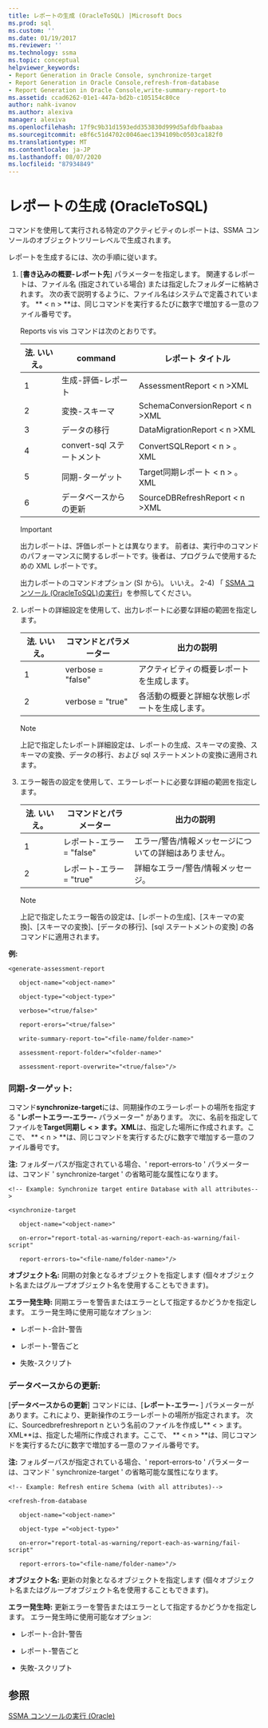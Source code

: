 ```yaml
---
title: レポートの生成 (OracleToSQL) |Microsoft Docs
ms.prod: sql
ms.custom: ''
ms.date: 01/19/2017
ms.reviewer: ''
ms.technology: ssma
ms.topic: conceptual
helpviewer_keywords:
- Report Generation in Oracle Console, synchronize-target
- Report Generation in Oracle Console,refresh-from-database
- Report Generation in Oracle Console,write-summary-report-to
ms.assetid: ccad6262-01e1-447a-bd2b-c105154c80ce
author: nahk-ivanov
ms.author: alexiva
manager: alexiva
ms.openlocfilehash: 17f9c9b31d1593edd353830d999d5afdbfbaabaa
ms.sourcegitcommit: e8f6c51d4702c0046aec1394109bc0503ca182f0
ms.translationtype: MT
ms.contentlocale: ja-JP
ms.lasthandoff: 08/07/2020
ms.locfileid: "87934849"
---
```

# <a name="generating-reports-oracletosql"></a>レポートの生成 (OracleToSQL)
コマンドを使用して実行される特定のアクティビティのレポートは、SSMA コンソールのオブジェクトツリーレベルで生成されます。  
  
レポートを生成するには、次の手順に従います。  
  
1.  [**書き込みの概要-レポート先**] パラメーターを指定します。 関連するレポートは、ファイル名 (指定されている場合) または指定したフォルダーに格納されます。 次の表で説明するように、ファイル名はシステムで定義されています。 ** &lt; n &gt; **は、同じコマンドを実行するたびに数字で増加する一意のファイル番号です。  
  
    Reports vis vis コマンドは次のとおりです。  
  
    |法. いいえ。|command|レポート タイトル|  
    |-|-|-|  
    |1|生成-評価-レポート|AssessmentReport &lt; n &gt;XML|  
    |2|変換-スキーマ|SchemaConversionReport &lt; n &gt;XML|  
    |3|データの移行|DataMigrationReport &lt; n &gt;XML|  
    |4|convert-sql ステートメント|ConvertSQLReport &lt; n &gt; 。XML|  
    |5|同期-ターゲット|Target同期レポート &lt; n &gt; 。XML|  
    |6|データベースからの更新|SourceDBRefreshReport &lt; n &gt;XML|  
  
    > [!IMPORTANT]  
    > 出力レポートは、評価レポートとは異なります。 前者は、実行中のコマンドのパフォーマンスに関するレポートです。後者は、プログラムで使用するための XML レポートです。  
  
    出力レポートのコマンドオプション (Sl から)。 いいえ。 2-4) 「 [SSMA コンソール &#40;OracleToSQL&#41;の実行](../../ssma/oracle/executing-the-ssma-console-oracletosql.md)」を参照してください。  
  
2.  レポートの詳細設定を使用して、出力レポートに必要な詳細の範囲を指定します。  
  
    |法. いいえ。|コマンドとパラメーター|出力の説明|  
    |-|-|-|  
    |1|verbose = "false"|アクティビティの概要レポートを生成します。|  
    |2|verbose = "true"|各活動の概要と詳細な状態レポートを生成します。|  
  
    > [!NOTE]  
    > 上記で指定したレポート詳細設定は、レポートの生成、スキーマの変換、スキーマの変換、データの移行、および sql ステートメントの変換に適用されます。  
  
3.  エラー報告の設定を使用して、エラーレポートに必要な詳細の範囲を指定します。  
  
    |法. いいえ。|コマンドとパラメーター|出力の説明|  
    |-|-|-|  
    |1|レポート-エラー = "false"|エラー/警告/情報メッセージについての詳細はありません。|  
    |2|レポート-エラー = "true"|詳細なエラー/警告/情報メッセージ。|  
  
    > [!NOTE]  
    > 上記で指定したエラー報告の設定は、[レポートの生成]、[スキーマの変換]、[スキーマの変換]、[データの移行]、[sql ステートメントの変換] の各コマンドに適用されます。  
  
**例:**  
  
```  
<generate-assessment-report  
  
   object-name="<object-name>"  
  
   object-type="<object-type>"  
  
   verbose="<true/false>"  
  
   report-erors="<true/false>"  
  
   write-summary-report-to="<file-name/folder-name>"  
  
   assessment-report-folder="<folder-name>"  
  
   assessment-report-overwrite="<true/false>"/>  
```  
  
### <a name="synchronize-target"></a>同期-ターゲット:  
コマンド**synchronize-target**には、同期操作のエラーレポートの場所を指定する "**レポートエラー-エラー-** パラメーター" があります。 次に、名前を指定してファイルを**Target同期し &lt; &gt; ます。XML**は、指定した場所に作成されます。ここで、 ** &lt; n &gt; **は、同じコマンドを実行するたびに数字で増加する一意のファイル番号です。  
  
**注:** フォルダーパスが指定されている場合、' report-errors-to ' パラメーターは、コマンド ' synchronize-target ' の省略可能な属性になります。  
  
```  
<!-- Example: Synchronize target entire Database with all attributes-->  
  
<synchronize-target  
  
   object-name="<object-name>"  
  
   on-error="report-total-as-warning/report-each-as-warning/fail-script"  
  
   report-errors-to="<file-name/folder-name>"/>  
```  
**オブジェクト名:** 同期の対象となるオブジェクトを指定します (個々オブジェクト名またはグループオブジェクト名を使用することもできます)。  
  
**エラー発生時:** 同期エラーを警告またはエラーとして指定するかどうかを指定します。 エラー発生時に使用可能なオプション:  
  
-   レポート-合計-警告  
  
-   レポート-警告ごと  
  
-   失敗-スクリプト  
  
### <a name="refresh-from-database"></a>データベースからの更新:  
[**データベースからの更新**] コマンドには、[**レポート-エラー-** ] パラメーターがあります。これにより、更新操作のエラーレポートの場所が指定されます。 次に、Sourcedbrefreshreport n という名前のファイルを作成し** &lt; &gt; ます。XML**は、指定した場所に作成されます。ここで、 ** &lt; n &gt; **は、同じコマンドを実行するたびに数字で増加する一意のファイル番号です。  
  
**注:** フォルダーパスが指定されている場合、' report-errors-to ' パラメーターは、コマンド ' synchronize-target ' の省略可能な属性になります。  
  
```  
<!-- Example: Refresh entire Schema (with all attributes)-->  
  
<refresh-from-database  
  
   object-name="<object-name>"  
  
   object-type ="<object-type>"  
  
   on-error="report-total-as-warning/report-each-as-warning/fail-script"  
  
   report-errors-to="<file-name/folder-name>"/>  
```  
**オブジェクト名:** 更新の対象となるオブジェクトを指定します (個々オブジェクト名またはグループオブジェクト名を使用することもできます)。  
  
**エラー発生時:** 更新エラーを警告またはエラーとして指定するかどうかを指定します。 エラー発生時に使用可能なオプション:  
  
-   レポート-合計-警告  
  
-   レポート-警告ごと  
  
-   失敗-スクリプト  
  
## <a name="see-also"></a>参照  
[SSMA コンソールの実行 (Oracle)](https://msdn.microsoft.com/7228ccba-c69f-4b4c-8664-01a2750183c5)  
  
